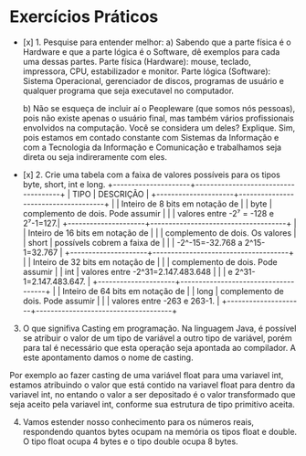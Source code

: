 # Exercícios Práticos

- \[x] 1. Pesquise para entender melhor:
  a) Sabendo que a parte física é o Hardware e que a parte lógica é o Software, dê exemplos para cada uma dessas partes.
    Parte física (Hardware): mouse, teclado, impressora, CPU, estabilizador e monitor.
    Parte lógica (Software): Sistema Operacional, gerenciador de discos, programas de usuário e qualquer programa que seja executavel no computador.

  b) Não se esqueça de incluir aí o Peopleware (que somos nós pessoas), pois não existe apenas o usuário final, mas também
     vários profissionais envolvidos na computação. Você se considera um deles? Explique.
     Sim, pois estamos em contado constante com Sistemas da Informação e com a Tecnologia da Informação e Comunicação e trabalhamos seja direta
     ou seja indireramente com eles.

- \[x] 2. Crie uma tabela com a faixa de valores possíveis para os tipos byte, short, int e long.
    +---------------------+-------------------------------------+
    |        TIPO         |              DESCRIÇÃO              |
    +---------------------+-------------------------------------+
    |                     | Inteiro de 8 bits em notação de     |
    |        byte         | complemento de dois. Pode assumir   |
    |                     | valores entre -2⁷ = -128 e 2⁷-1=127.|
    +---------------------+-------------------------------------+
    |                     | Inteiro de 16 bits em notação de    |
    |                     | complemento de dois. Os valores     |
    |        short        | possívels cobrem a faixa de         |
    |                     | -2^-15=-32.768 a 2^15-1=32.767      |
    +---------------------+-------------------------------------+
    |                     | Inteiro de 32 bits em notação de    |
    |                     | complemento de dois. Pode assumir   |
    |         int         | valores entre -2^31=2.147.483.648   |
    |                     | e 2^31-1=2.147.483.647.             |
    +---------------------+-------------------------------------+
    |                     | Inteiro de 64 bits em notação de    |
    |         long        | complemento de dois. Pode assumir   |
    |                     | valores entre -263 e 263-1.         |
    +---------------------+-------------------------------------+

3. O que signifiva Casting em programação.
  Na linguagem Java, é possível se atribuir o valor de um tipo de variável
  a outro tipo de variável, porém para tal é necessário que esta operação
  seja apontada ao compilador. A este apontamento damos o nome de casting.

  Por exemplo ao fazer casting de uma variável float para uma variavel int,
  estamos atribuindo o valor que está contido na variavel float para dentro da
  variavel int, no entando o valor a ser depositado é o valor transformado que seja aceito pela variavel
  int, conforme sua estrutura de tipo primitivo aceita.

4. Vamos estender nosso conhecimento para os números reais, respondendo quantos bytes ocupam na memória os tipos float e double.
  O tipo float ocupa 4 bytes e o tipo double ocupa 8 bytes.
